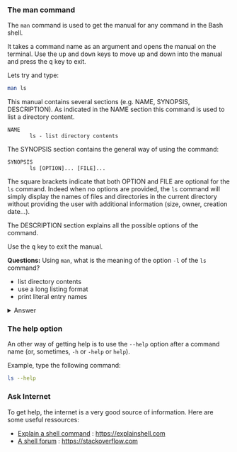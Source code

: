 ### The man command

The `man` command is used to get the manual for any command in the Bash shell.

It takes a command name as an argument and opens the manual on the terminal. 
Use the <kbd>up</kbd> and <kbd>down</kbd> keys to move up and down into the manual and press the <kbd>q</kbd> key to exit.

Lets try and type:

```bash
man ls
```

This manual contains several sections (e.g. NAME, SYNOPSIS, DESCRIPTION). 
As indicated in the NAME section this command is used to list a directory content. 

```
NAME
       ls - list directory contents
```

The SYNOPSIS section contains the general way of using the command:

```
SYNOPSIS
       ls [OPTION]... [FILE]...
```

The square brackets indicate that both OPTION and FILE are optional for the `ls` command. 
Indeed when no options are provided, the `ls` command will simply display the names of files and directories in the current directory without providing the user with additional information (size, owner, creation date...). 

The DESCRIPTION section explains all the possible options of the command.

Use the <kbd>q</kbd> key to exit the manual.

**Questions:** Using `man`, what is the meaning of the option `-l` of the `ls` command?
- list directory contents
- use a long listing format
- print literal entry names

<details>
<summary>Answer</summary>

use a long listing format

</details>


### The help option
An other way of getting help is to use the `--help` option after a command name (or, sometimes, `-h` or `-help` or `help`).

Example, type the following command:

```bash
ls --help
```

### Ask Internet

To get help, the internet is a very good source of information. Here are some useful ressources:

- [Explain a shell command](https://explainshell.com) : https://explainshell.com
- [A shell forum](https://stackoverflow.com) : https://stackoverflow.com


